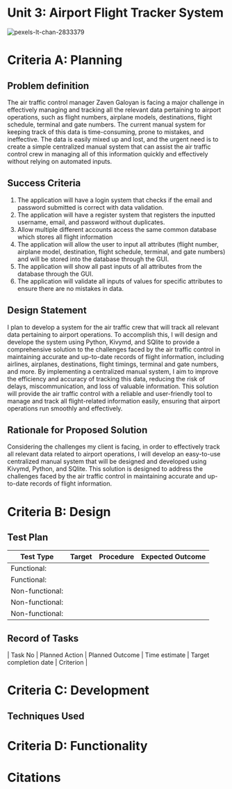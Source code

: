 # Unit 3: Airport Flight Tracker System
![pexels-lt-chan-2833379](https://user-images.githubusercontent.com/111751273/217878429-b0860c83-7789-4ebb-883c-296cb0cf58e1.jpg)


# Criteria A: Planning

## Problem definition
The air traffic control manager Zaven Galoyan is facing a major challenge in effectively managing and tracking all the relevant data pertaining to airport operations, such as flight numbers, airplane models, destinations, flight schedule, terminal and gate numbers. The current manual system for keeping track of this data is time-consuming, prone to mistakes, and ineffective. The data is easily mixed up and lost, and the urgent need is to create a simple centralized manual system that can assist the air traffic control crew in managing all of this information quickly and effectively without relying on automated inputs.
## Success Criteria
1. The application will have a login system that checks if the email and password submitted is correct with data validation.
2. The application will have a register system that registers the inputted username, email, and password without duplicates.
3. Allow multiple different accounts access the same common database which stores all flight information
4. The application will allow the user to input all attributes (flight number, airplane model, destination, flight schedule, terminal, and gate numbers) and will be stored into the database through the GUI.
5. The application will show all past inputs of all attributes from the database through the GUI.
6. The application will validate all inputs of values for specific attributes to ensure there are no mistakes in data.

## Design Statement 
I plan to develop a system for the air traffic crew that will track all relevant data pertaining to airport operations. To accomplish this, I will design and develope the system using Python, Kivymd, and SQlite to provide a comprehensive solution to the challenges faced by the air traffic control in maintaining accurate and up-to-date records of flight information, including airlines, airplanes, destinations, flight timings, terminal and gate numbers, and more. By implementing a centralized manual system, I aim to improve the efficiency and accuracy of tracking this data, reducing the risk of delays, miscommunication, and loss of valuable information. This solution will provide the air traffic control with a reliable and user-friendly tool to manage and track all flight-related information easily, ensuring that airport operations run smoothly and effectively.

## Rationale for Proposed Solution
Considering the challenges my client is facing, in order to effectively track all relevant data related to airport operations, I will develop an easy-to-use centralized manual system that will be designed and developed using Kivymd, Python, and SQlite. This solution is designed to address the challenges faced by the air traffic control in maintaining accurate and up-to-date records of flight information.
# Criteria B: Design



## Test Plan

| Test Type | Target | Procedure | Expected Outcome |
|-----------|--------|-----------|------------------|
| Functional: |
| Functional: |
| Non-functional: |
| Non-functional: |
| Non-functional: |

## Record of Tasks
| Task No | Planned Action | Planned Outcome | Time estimate | Target completion date | Criterion |


# Criteria C: Development

## Techniques Used



# Criteria D: Functionality


# Citations


